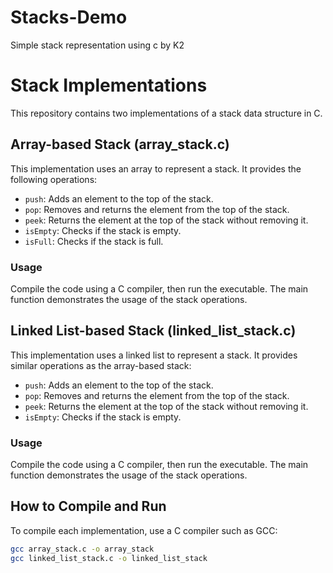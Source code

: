 # Stacks-Demo
Simple stack representation using c by K2
# Stack Implementations

This repository contains two implementations of a stack data structure in C. 

## Array-based Stack (array_stack.c)

This implementation uses an array to represent a stack. It provides the following operations:

- `push`: Adds an element to the top of the stack.
- `pop`: Removes and returns the element from the top of the stack.
- `peek`: Returns the element at the top of the stack without removing it.
- `isEmpty`: Checks if the stack is empty.
- `isFull`: Checks if the stack is full.

### Usage

Compile the code using a C compiler, then run the executable. The main function demonstrates the usage of the stack operations.

## Linked List-based Stack (linked_list_stack.c)

This implementation uses a linked list to represent a stack. It provides similar operations as the array-based stack:

- `push`: Adds an element to the top of the stack.
- `pop`: Removes and returns the element from the top of the stack.
- `peek`: Returns the element at the top of the stack without removing it.
- `isEmpty`: Checks if the stack is empty.

### Usage

Compile the code using a C compiler, then run the executable. The main function demonstrates the usage of the stack operations.

## How to Compile and Run

To compile each implementation, use a C compiler such as GCC:

```bash
gcc array_stack.c -o array_stack
gcc linked_list_stack.c -o linked_list_stack
